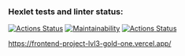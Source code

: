 ### Hexlet tests and linter status:
[![Actions Status](https://github.com/Wenn911/frontend-project-lvl3/workflows/hexlet-check/badge.svg)](https://github.com/Wenn911/frontend-project-lvl3/actions)
[![Maintainability](https://api.codeclimate.com/v1/badges/37c65199d3118c5cb2b7/maintainability)](https://codeclimate.com/github/Wenn911/frontend-project-lvl3/maintainability)
[![Actions Status](https://github.com/Wenn911/frontend-project-lvl3/workflows/CI/badge.svg)](https://github.com/Wenn911/frontend-project-lvl3/actions)

https://frontend-project-lvl3-gold-one.vercel.app/
